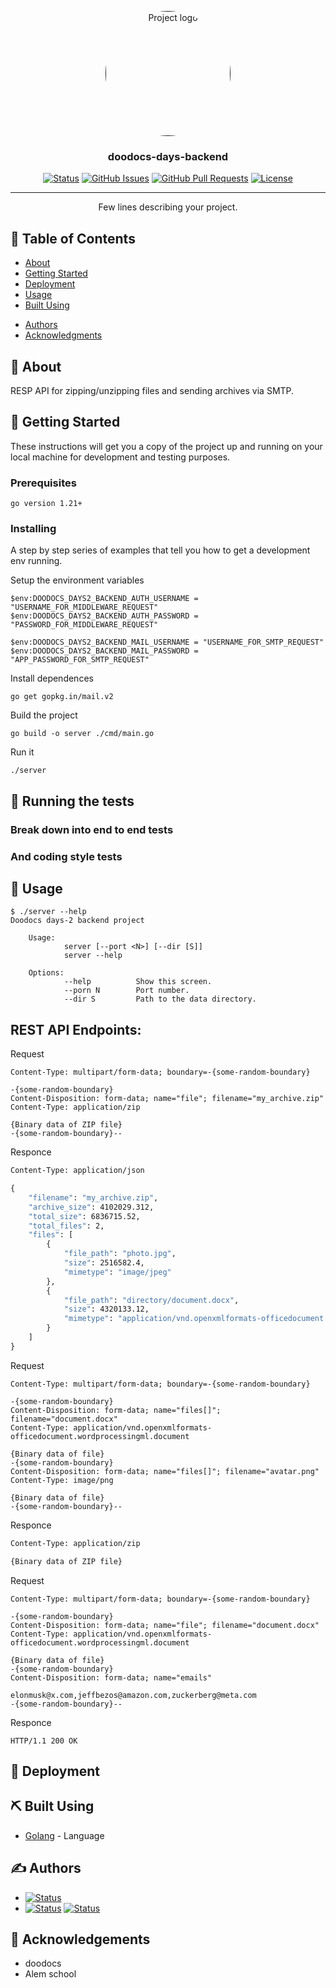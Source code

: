 <p align="center">
  <a href="" rel="noopener">
 <img width=200px height=200px style="border-radius:50%" src="https://kappa.lol/wfFBr" alt="Project logo"></a>
</p>

<h3 align="center">doodocs-days-backend</h3>

<div align="center">

[![Status](https://img.shields.io/badge/status-active-success.svg)]()
[![GitHub Issues](https://img.shields.io/github/issues/exoneges/doodocs-days-backend.svg)](https://github.com/exoneges/doodocs-days-backend/issues)
[![GitHub Pull Requests](https://img.shields.io/github/issues-pr/exoneges/doodocs-days-backend.svg)](https://github.com/exoneges/doodocs-days-backend/pulls)
[![License](https://img.shields.io/badge/license-MIT-blue.svg)](/LICENSE)

</div>

---

<p align="center"> Few lines describing your project.
    <br> 
</p>

## 📝 Table of Contents

- [About](#about)
- [Getting Started](#getting_started)
- [Deployment](#deployment)
- [Usage](#usage)
- [Built Using](#built_using)
<!-- - [TODO](../TODO.md) -->
<!-- - [Contributing](../CONTRIBUTING.md) -->
- [Authors](#authors)
- [Acknowledgments](#acknowledgement)

## 🧐 About <a name = "about"></a>

RESP API for zipping/unzipping files and sending archives via SMTP.

## 🏁 Getting Started <a name = "getting_started"></a>

These instructions will get you a copy of the project up and running on your local machine for development and testing purposes. 
<!-- See [deployment](#deployment) for notes on how to deploy the project on a live system. -->

### Prerequisites

```
go version 1.21+
```

### Installing

A step by step series of examples that tell you how to get a development env running.

Setup the environment variables
```
$env:DOODOCS_DAYS2_BACKEND_AUTH_USERNAME = "USERNAME_FOR_MIDDLEWARE_REQUEST"
$env:DOODOCS_DAYS2_BACKEND_AUTH_PASSWORD = "PASSWORD_FOR_MIDDLEWARE_REQUEST"

$env:DOODOCS_DAYS2_BACKEND_MAIL_USERNAME = "USERNAME_FOR_SMTP_REQUEST"
$env:DOODOCS_DAYS2_BACKEND_MAIL_PASSWORD = "APP_PASSWORD_FOR_SMTP_REQUEST"
```

Install dependences

```
go get gopkg.in/mail.v2  
```

Build the project

```
go build -o server ./cmd/main.go
```

Run it

```
./server
```


## 🔧 Running the tests <a name = "tests"></a>

<!-- Explain how to run the automated tests for this system. -->

### Break down into end to end tests

<!--
Explain what these tests test and why

```
Give an example
```
-->

### And coding style tests

<!---
Explain what these tests test and why

```
Give an example
```
-->

## 🎈 Usage <a name="usage"></a>

```
$ ./server --help
Doodocs days-2 backend project

    Usage:
            server [--port <N>] [--dir [S]]
            server --help

    Options:
            --help          Show this screen.
            --porn N        Port number.
            --dir S         Path to the data directory.
```

REST API Endpoints:
- 
Request
```POST /api/archive/information HTTP/1.1
Content-Type: multipart/form-data; boundary=-{some-random-boundary}

-{some-random-boundary}
Content-Disposition: form-data; name="file"; filename="my_archive.zip"
Content-Type: application/zip

{Binary data of ZIP file}
-{some-random-boundary}--
```
Responce

```HTTP/1.1 200 OK
Content-Type: application/json

{
    "filename": "my_archive.zip",
    "archive_size": 4102029.312,
    "total_size": 6836715.52,
    "total_files": 2,
    "files": [
        {
            "file_path": "photo.jpg",
            "size": 2516582.4,
            "mimetype": "image/jpeg"
        },
        {
            "file_path": "directory/document.docx",
            "size": 4320133.12,
            "mimetype": "application/vnd.openxmlformats-officedocument.wordprocessingml.document"
        }
    ]
}
```

Request
```POST /api/archive/files HTTP/1.1
Content-Type: multipart/form-data; boundary=-{some-random-boundary}

-{some-random-boundary}
Content-Disposition: form-data; name="files[]"; filename="document.docx"
Content-Type: application/vnd.openxmlformats-officedocument.wordprocessingml.document

{Binary data of file}
-{some-random-boundary}
Content-Disposition: form-data; name="files[]"; filename="avatar.png"
Content-Type: image/png

{Binary data of file}
-{some-random-boundary}--
```
Responce

```HTTP/1.1 200 OK
Content-Type: application/zip

{Binary data of ZIP file}
```

Request
```POST /api/mail/file HTTP/1.1
Content-Type: multipart/form-data; boundary=-{some-random-boundary}

-{some-random-boundary}
Content-Disposition: form-data; name="file"; filename="document.docx"
Content-Type: application/vnd.openxmlformats-officedocument.wordprocessingml.document

{Binary data of file}
-{some-random-boundary}
Content-Disposition: form-data; name="emails"

elonmusk@x.com,jeffbezos@amazon.com,zuckerberg@meta.com
-{some-random-boundary}--
```
Responce

```
HTTP/1.1 200 OK
```

## 🚀 Deployment <a name = "deployment"></a>

<!-- Add additional notes about how to deploy this on a live system. -->

## ⛏️ Built Using <a name = "built_using"></a>

- [Golang](https://go.dev/) - Language

<!-- - [MongoDB](https://www.mongodb.com/) - Database
- [Express](https://expressjs.com/) - Server Framework
- [VueJs](https://vuejs.org/) - Web Framework
- [NodeJs](https://nodejs.org/en/) - Server Environment -->

## ✍️ Authors <a name = "authors"></a>

- [![Status](https://img.shields.io/badge/github-exoneges-success?logo=github)](https://github.com/exoneges)
- [![Status](https://img.shields.io/badge/alem-igussak-red?logo=github)](https://platform.alem.school/git/igussak)
<a href="https://t.me/undefinedbro" target="_blank"><img src="https://img.shields.io/badge/telegram-@undefinedbro-blue?logo=Telegram" alt="Status" /></a>

<!-- See also the list of [contributors](https://github.com/kylelobo/ -->

## 🎉 Acknowledgements <a name = "acknowledgement"></a>

- doodocs
- Alem school
